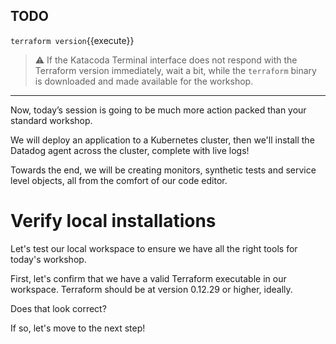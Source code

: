 ## TODO

`terraform version`{{execute}}

> ⚠️ If the Katacoda Terminal interface does not respond with the Terraform version immediately, wait a bit, while the `terraform` binary is downloaded and made available for the workshop.

---

Now, today’s session is going to be much more action packed than your standard workshop.

We will deploy an application to a Kubernetes cluster, then we'll install the Datadog agent across
the cluster, complete with live logs!

Towards the end, we will be creating monitors, synthetic tests and service level objects, all from the comfort of our code editor.

# Verify local installations

Let's test our local workspace to ensure we have all the right tools for today's workshop.

First, let's confirm that we have a valid Terraform executable in our workspace.
Terraform should be at version 0.12.29 or higher, ideally.

Does that look correct?

If so, let's move to the next step!
